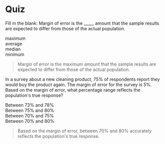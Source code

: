 # Quiz
Fill in the blank: Margin of error is the _____ amount that the sample results are expected to differ from those of the actual population. 

maximum   
average   
median    
minimum   

> Margin of error is the maximum amount that the sample results are expected to differ from those of the actual population. 


In a survey about a new cleaning product, 75% of respondents report they would buy the product again. The margin of error for the survey is 5%. Based on the margin of error, what percentage range reflects the population's true response? 

Between 73% and 78%   
Between 75% and 80%   
Between 70% and 75%   
Between 70% and 80%   

> Based on the margin of error, between 70% and 80% accurately reflects the population's true response.

